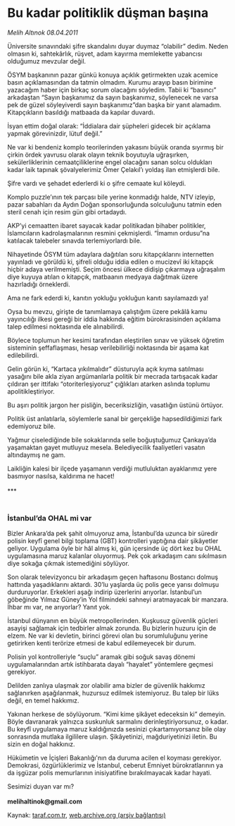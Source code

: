 # Bu kadar politiklik düşman başına

*Melih Altınok 08.04.2011*

<div class="yazi"><p>Üniversite sınavındaki şifre skandalını duyar duymaz “olabilir” dedim. Neden olmasın ki, sahtekârlık, rüşvet, adam kayırma memlekette yabancısı olduğumuz mevzular değil. </p>
<p>ÖSYM başkanının pazar günkü konuya açıklık getirmekten uzak acemice basın açıklamasından da tatmin olmadım. Kurumu arayıp basın birimine yazacağım haber için birkaç sorum olacağını söyledim. Tabii ki “basıncı” arkadaştan “Sayın başkanımız da sayın başkanımız, söylenecek ne varsa pek de güzel söyleyiverdi sayın başkanımız”dan başka bir yanıt alamadım. Kitapçıkların basıldığı matbaada da kapılar duvardı.</p>
<p>İsyan ettim doğal olarak: “İddialara dair şüpheleri gidecek bir açıklama yapmak görevinizdir, lütuf değil.”</p>
<p>Ne var ki bendeniz komplo teorilerinden yakasını büyük oranda sıyırmış bir çirkin ördek yavrusu olarak olayın teknik boyutuyla uğraşırken, sekülerliklerinin cemaatçiliklerine engel olacağını sanan solcu oldukları kadar laik tapınak şövalyelerimiz Ömer Çelakıl’ı yoldaş ilan etmişlerdi bile.</p>
<p>Şifre vardı ve şehadet ederlerdi ki o şifre cemaate kul köleydi.</p>
<p>Komplo puzzle’ının tek parçası bile yerine konmadığı halde, NTV izleyip, pazar sabahları da Aydın Doğan sponsorluğunda solculuğunu tatmin eden steril cenah için resim gün gibi ortadaydı. </p>
<p>AKP’yi cemaatten ibaret sayacak kadar politikadan bihaber politikler, İslamcıların kadrolaşmalarının resmini çekmişlerdi. “İmamın ordusu”na katılacak talebeler sınavda terlemiyorlardı bile.</p>
<p>Nihayetinde ÖSYM tüm adaylara dağıtılan soru kitapçıklarını internetten yayınladı ve görüldü ki, şifreli olduğu iddia edilen o mucizevî iki kitapçık hiçbir adaya verilmemişti. Seçim öncesi ülkece didişip çıkarmaya uğraşalım diye kuyuya atılan o kitapçık, matbaanın medyaya dağıtmak üzere hazırladığı örneklerdi.</p>
<p>Ama ne fark ederdi ki, kanıtın yokluğu yokluğun kanıtı sayılamazdı ya!</p>
<p>Oysa bu mevzu, girişte de tanımlamaya çalıştığım üzere pekâlâ kamu yayıncılığı ilkesi gereği bir iddia hakkında eğitim bürokrasisinden açıklama talep edilmesi noktasında ele alınabilirdi. </p>
<p>Böylece toplumun her kesimi tarafından eleştirilen sınav ve yüksek öğretim sisteminin şeffaflaşması, hesap verilebilirliği noktasında bir aşama kat edilebilirdi.</p>
<p>Gelin görün ki, “Kartaca yıkılmalıdır” düsturuyla açık kıyma satılması yasağını bile akla ziyan argümanlarla politik bir mecrada tartışacak kadar çıldıran şer ittifakı “otoriterleşiyoruz” çığlıkları atarken aslında toplumu apolitikleştiriyor.</p>
<p>Bu aşırı politik jargon her pisliğin, beceriksizliğin, vasatlığın üstünü örtüyor. </p>
<p>Politik üst anlatılarla, söylemlerle sanal bir gerçekliğe hapsedildiğimizi fark edemiyoruz bile.</p>
<p>Yağmur çiselediğinde bile sokaklarında selle boğuştuğumuz Çankaya’da yaşamaktan gayet mutluyuz mesela. Belediyecilik faaliyetleri vasatın altındaymış ne gam. </p>
<p>Laikliğin kalesi bir ilçede yaşamanın verdiği mutluluktan ayaklarımız yere basmıyor nasılsa, kaldırıma ne hacet! <br/><br/>***</p>
<h3><br/>İstanbul’da OHAL mi var</h3><b>
<p></p></b>Bizler Ankara’da pek şahit olmuyoruz ama, İstanbul’da uzunca bir süredir polisin keyfî genel bilgi toplama (GBT) kontrolleri yaptığına dair şikâyetler geliyor. Uygulama öyle bir hâl almış ki, gün içersinde üç dört kez bu OHAL uygulamasına maruz kalanlar oluyormuş. Pek çok arkadaşım canı sıkılmasın diye sokağa çıkmak istemediğini söylüyor.
<p>Son olarak televizyoncu bir arkadaşım geçen haftasonu Bostancı dolmuş hattında yaşadıklarını aktardı. 30’lu yaşlarda üç polis gece yarısı dolmuşu durduruyorlar. Erkekleri aşağı indirip üzerlerini arıyorlar. İstanbul’un göbeğinde Yılmaz Güney’in Yol filmindeki sahneyi aratmayacak bir manzara. İhbar mı var, ne arıyorlar? Yanıt yok. </p>
<p>İstanbul dünyanın en büyük metropollerinden. Kuşkusuz güvenlik güçleri asayişi sağlamak için tedbirler almak zorunda. Bu bizlerin huzuru için de elzem. Ne var ki devletin, birinci görevi olan bu sorumluluğunu yerine getirirken kenti terörize etmesi de kabul edilemeyecek bir durum. </p>
<p>Polisin yol kontrolleriyle “suçlu” aramak gibi soğuk savaş dönemi uygulamalarından artık istihbarata dayalı “hayalet” yöntemlere geçmesi gerekiyor.</p>
<p>Delilden zanlıya ulaşmak zor olabilir ama bizler de güvenlik hakkımız sağlanırken aşağılanmak, huzursuz edilmek istemiyoruz. Bu talep bir lüks değil, en temel hakkımız.</p>
<p>Yakınan herkese de söylüyorum. “Kimi kime şikâyet edeceksin ki” demeyin. Böyle davranarak yalnızca suskunluk sarmalını derinleştiriyorsunuz, o kadar. Bu keyfî uygulamaya maruz kaldığınızda sesinizi çıkartamıyorsanız bile olay sonrasında mutlaka ilgililere ulaşın. Şikâyetinizi, mağduriyetinizi iletin. Bu sizin en doğal hakkınız.</p>
<p>Hükümetin ve İçişleri Bakanlığı'nın da duruma acilen el koyması gerekiyor. Demokrasi, özgürlüklerimiz ve İstanbul, ceberut Emniyet bürokratlarının ya da işgüzar polis memurlarının inisiyatifine bırakılmayacak kadar hayati. </p>
<p>Sesimizi duyan var mı?<br/><br/><b>melihaltinok@gmail.com</b></p>
</div>

Kaynak: [taraf.com.tr](http://www.taraf.com.tr/melih-altinok/makale-bu-kadar-politiklik-dusman-basina.htm), [web.archive.org (arşiv bağlantısı)](http://web.archive.org/web/20130911231748/http://www.taraf.com.tr/melih-altinok/makale-bu-kadar-politiklik-dusman-basina.htm)
